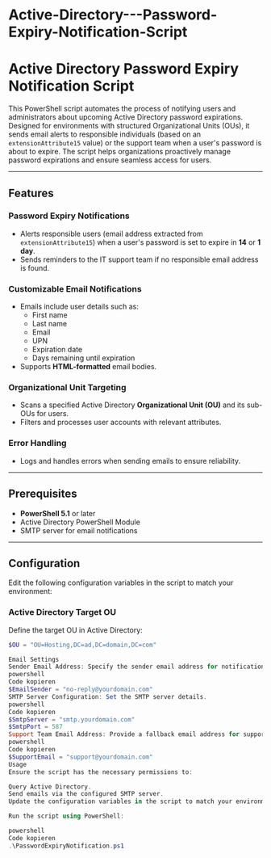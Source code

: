 # Active-Directory---Password-Expiry-Notification-Script
# Active Directory Password Expiry Notification Script

This PowerShell script automates the process of notifying users and administrators about upcoming Active Directory password expirations. Designed for environments with structured Organizational Units (OUs), it sends email alerts to responsible individuals (based on an `extensionAttribute15` value) or the support team when a user's password is about to expire. The script helps organizations proactively manage password expirations and ensure seamless access for users.

---

## Features

### **Password Expiry Notifications**
- Alerts responsible users (email address extracted from `extensionAttribute15`) when a user's password is set to expire in **14** or **1 day**.
- Sends reminders to the IT support team if no responsible email address is found.

### **Customizable Email Notifications**
- Emails include user details such as:
  - First name
  - Last name
  - Email
  - UPN
  - Expiration date
  - Days remaining until expiration
- Supports **HTML-formatted** email bodies.


### **Organizational Unit Targeting**
- Scans a specified Active Directory **Organizational Unit (OU)** and its sub-OUs for users.
- Filters and processes user accounts with relevant attributes.

### **Error Handling**
- Logs and handles errors when sending emails to ensure reliability.

---

## Prerequisites

- **PowerShell 5.1** or later
- Active Directory PowerShell Module
- SMTP server for email notifications

---

## Configuration

Edit the following configuration variables in the script to match your environment:

### **Active Directory Target OU**
Define the target OU in Active Directory:
```powershell
$OU = "OU=Hosting,DC=ad,DC=domain,DC=com"

Email Settings
Sender Email Address: Specify the sender email address for notifications.
powershell
Code kopieren
$EmailSender = "no-reply@yourdomain.com"
SMTP Server Configuration: Set the SMTP server details.
powershell
Code kopieren
$SmtpServer = "smtp.yourdomain.com"
$SmtpPort = 587
Support Team Email Address: Provide a fallback email address for support.
powershell
Code kopieren
$SupportEmail = "support@yourdomain.com"
Usage
Ensure the script has the necessary permissions to:

Query Active Directory.
Send emails via the configured SMTP server.
Update the configuration variables in the script to match your environment.

Run the script using PowerShell:

powershell
Code kopieren
.\PasswordExpiryNotification.ps1
